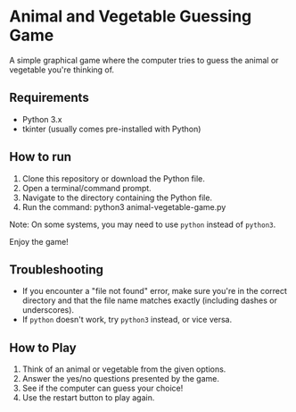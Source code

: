 # Animal and Vegetable Guessing Game

A simple graphical game where the computer tries to guess the animal or vegetable you're thinking of.

## Requirements
- Python 3.x
- tkinter (usually comes pre-installed with Python)

## How to run
1. Clone this repository or download the Python file.
2. Open a terminal/command prompt.
3. Navigate to the directory containing the Python file.
4. Run the command: python3 animal-vegetable-game.py

Note: On some systems, you may need to use `python` instead of `python3`.

Enjoy the game!

## Troubleshooting
- If you encounter a "file not found" error, make sure you're in the correct directory and that the file name matches exactly (including dashes or underscores).
- If `python` doesn't work, try `python3` instead, or vice versa.

## How to Play
1. Think of an animal or vegetable from the given options.
2. Answer the yes/no questions presented by the game.
3. See if the computer can guess your choice!
4. Use the restart button to play again.

